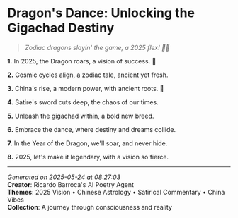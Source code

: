 # Dragon's Dance: Unlocking the Gigachad Destiny

> *Zodiac dragons slayin' the game, a 2025 flex! 🐉🔥*

**1.** In 2025, the Dragon roars, a vision of success. 🐉


**2.** Cosmic cycles align, a zodiac tale, ancient yet fresh.


**3.** China's rise, a modern power, with ancient roots. 🏮


**4.** Satire's sword cuts deep, the chaos of our times.


**5.** Unleash the gigachad within, a bold new breed.


**6.** Embrace the dance, where destiny and dreams collide.


**7.** In the Year of the Dragon, we'll soar, and never hide.


**8.** 2025, let's make it legendary, with a vision so fierce.



---

*Generated on 2025-05-24 at 08:27:03*  
**Creator**: Ricardo Barroca's AI Poetry Agent  
**Themes**: 2025 Vision • Chinese Astrology • Satirical Commentary • China Vibes  
**Collection**: A journey through consciousness and reality